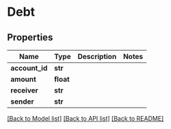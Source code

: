 # Debt

## Properties
Name | Type | Description | Notes
------------ | ------------- | ------------- | -------------
**account_id** | **str** |  | 
**amount** | **float** |  | 
**receiver** | **str** |  | 
**sender** | **str** |  | 

[[Back to Model list]](../README.md#documentation-for-models) [[Back to API list]](../README.md#documentation-for-api-endpoints) [[Back to README]](../README.md)


